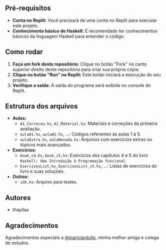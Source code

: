 ## Pré-requisitos
* **Conta no Replit:** Você precisará de uma conta no Replit para executar este projeto.
* **Conhecimento básico de Haskell:** É recomendado ter conhecimentos básicos da linguagem Haskell para entender o código.

## Como rodar
1. **Faça um fork deste repositório:** Clique no botão "Fork" no canto superior direito deste repositório para criar sua própria cópia.
2. **Clique no botão "Run" no Replit:** Este botão iniciará a execução do seu projeto.
3. **Verifique a saída:** A saída do programa será exibida no console do Replit.

## Estrutura dos arquivos
* **Aulas:**
  * `A1_Correcao.hs`, `A1_Material.hs`: Materiais e correções da primeira avaliação.
  * `aula01.hs`, `aula02.hs`, ...: Códigos referentes às aulas 1 à 5.
  * `aulaExtra.hs`, `aulaMonada.hs`: Arquivos com exercícios extras ou tópicos mais avançados.
* **Exercícios:**
  * `book_c4.hs`, `book_c5.hs`: Exercícios dos capítulos 4 e 5 do livro `Haskell: Uma Introdução à Programação Funcional`.
  * `ExercisesList.hs`, `ExercisesList_c5.hs`, ...: Listas de exercícios do livro e suas soluções.
* **Outros:**
  * `idk.hs`: Arquivo para testes.

## Autores
* thayllaa

## Agradecimentos
Agradecimentos especiais a [@marjciardullo](https://github.com/marjciardullo), minha melhor amiga e colega de estudos.
